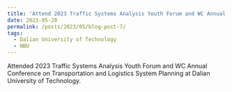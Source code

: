 ```yaml
---
title: 'Attend 2023 Traffic Systems Analysis Youth Forum and WC Annual Conference on Transportation and Logistics System Planning'
date: 2023-05-28
permalink: /posts/2023/05/blog-post-7/
tags:
  - Dalian University of Technology
  - NBU
---
```

Attended 2023 Traffic Systems Analysis Youth Forum and WC Annual Conference on Transportation and Logistics System Planning at Dalian University of Technology.
